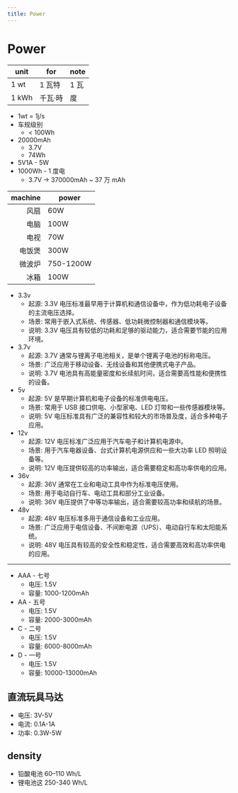 ```yaml
---
title: Power
---
```


# Power

| unit  | for     | note |
| ----- | ------- | ---- |
| 1 wt  | 1 瓦特  | 1 瓦 |
| 1 kWh | 千瓦·時 | 度   |

- 1wt = 1j/s
- 车规级别
  - < 100Wh
- 20000mAh
  - 3.7V
  - 74Wh
- 5V1A - 5W
- 1000Wh - 1 度电
  - 3.7V -> 370000mAh ~ 37 万 mAh

| machine | power     |
| ------: | --------- |
|    风扇 | 60W       |
|    电脑 | 100W      |
|    电视 | 70W       |
|  电饭煲 | 300W      |
|  微波炉 | 750-1200W |
|    冰箱 | 100W      |

- 3.3v
  - 起源: 3.3V 电压标准最早用于计算机和通信设备中，作为低功耗电子设备的主流电压选择。
  - 场景: 常用于嵌入式系统、传感器、低功耗微控制器和通信模块等。
  - 说明: 3.3V 电压具有较低的功耗和足够的驱动能力，适合需要节能的应用环境。
- 3.7v
  - 起源: 3.7V 通常与锂离子电池相关，是单个锂离子电池的标称电压。
  - 场景: 广泛应用于移动设备、无线设备和其他便携式电子产品。
  - 说明: 3.7V 电池具有高能量密度和长续航时间，适合需要高性能和便携性的设备。
- 5v
  - 起源: 5V 是早期计算机和电子设备的标准供电电压。
  - 场景: 常用于 USB 接口供电、小型家电、LED 灯带和一些传感器模块等。
  - 说明: 5V 电压标准具有广泛的兼容性和较大的市场普及度，适合多种电子应用。
- 12v
  - 起源: 12V 电压标准广泛应用于汽车电子和计算机电源中。
  - 场景: 用于汽车电器设备、台式计算机电源供应和一些大功率 LED 照明设备等。
  - 说明: 12V 电压提供较高的功率输出，适合需要稳定和高功率供电的应用。
- 36v
  - 起源: 36V 通常在工业和电动工具中作为标准电压使用。
  - 场景: 用于电动自行车、电动工具和部分工业设备。
  - 说明: 36V 电压提供了中等功率输出，适合需要较高功率和续航的场景。
- 48v
  - 起源: 48V 电压标准多用于通信设备和工业应用。
  - 场景: 广泛应用于电信设备、不间断电源（UPS）、电动自行车和太阳能系统。
  - 说明: 48V 电压具有较高的安全性和稳定性，适合需要高效和高功率供电的应用。

---

- AAA - 七号
  - 电压: 1.5V
  - 容量: 1000-1200mAh
- AA - 五号
  - 电压: 1.5V
  - 容量: 2000-3000mAh
- C - 二号
  - 电压: 1.5V
  - 容量: 6000-8000mAh
- D - 一号
  - 电压: 1.5V
  - 容量: 10000-13000mAh

## 直流玩具马达

- 电压: 3V-5V
- 电流: 0.1A-1A
- 功率: 0.3W-5W

## density

- 铅酸电池 60–110 Wh/L
- 锂电池这 250-340 Wh/L
